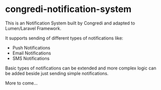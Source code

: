 # congredi-notification-system
This is an Notification System built by Congredi and adapted to Lumen/Laravel Framework.

It supports sending of different types of notifications like:
- Push Notifications
- Email Notifications
- SMS Notifications

Basic types of notifications can be extended and more complex logic can be added beside just sending simple notifications.

More to come...
